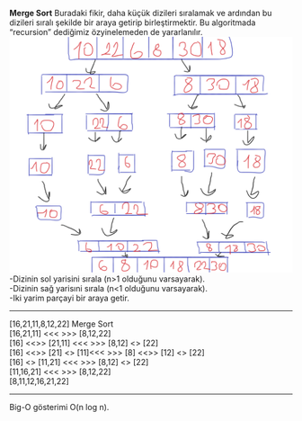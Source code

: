 **Merge Sort** Buradaki fikir, daha küçük dizileri sıralamak ve ardından bu dizileri sıralı şekilde bir araya getirip birleştirmektir. Bu algoritmada “recursion” dediğimiz özyinelemeden de yararlanılır.<br>
![Merge Sort](https://raw.githubusercontent.com/Kodluyoruz/taskforce/main/veri-yapilari-algoritmalar/merge-sort/figures/merge-sort.png)
-Dizinin sol yarisini sırala (n>1 olduğunu varsayarak).<br>
-Dizinin sağ yarisıni sırala (n<1 olduğunu varsayarak).<br>
-Iki yarim parçayi bir araya getir.<br>
<hr>
[16,21,11,8,12,22] Merge Sort <br>
[16,21,11] <<< >>> [8,12,22]<br>
[16] <<>> [21,11] <<< >>> [8,12] <> [22]<br>
[16] <<>> [21] <> [11]<<< >>> [8] <<>> [12] <> [22]<br>
[16] <> [11,21] <<< >>> [8,12] <> [22]<br>
[11,16,21] <<< >>> [8,12,22]<br>
[8,11,12,16,21,22] <br>

<hr>
Big-O gösterimi O(n log n).

